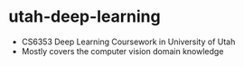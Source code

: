 # utah-deep-learning
- CS6353 Deep Learning Coursework in University of Utah
- Mostly covers the computer vision domain knowledge

